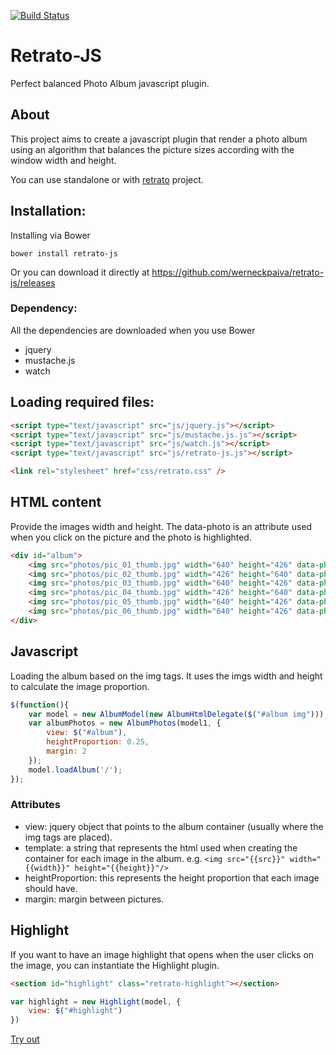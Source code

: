 [![Build Status](https://travis-ci.org/werneckpaiva/retrato-js.svg?branch=master)](https://travis-ci.org/werneckpaiva/retrato-js)

Retrato-JS
==========

Perfect balanced Photo Album javascript plugin.

## About

This project aims to create a javascript plugin that render a photo album using an algorithm that balances the picture sizes according with the window width and height.

You can use standalone or with [retrato](https://github.com/werneckpaiva/retrato/) project.

Installation:
-------------

Installing via Bower

```
bower install retrato-js
```

Or you can download it directly at https://github.com/werneckpaiva/retrato-js/releases

### Dependency:
All the dependencies are downloaded when you use Bower
- jquery
- mustache.js
- watch

## Loading required files:
```html
<script type="text/javascript" src="js/jquery.js"></script>
<script type="text/javascript" src="js/mustache.js.js"></script>
<script type="text/javascript" src="js/watch.js"></script>
<script type="text/javascript" src="js/retrato-js.js"></script>

<link rel="stylesheet" href="css/retrato.css" />
```

## HTML content

Provide the images width and height. The data-photo is an attribute used when you click on the picture and the photo is highlighted.

```html
<div id="album">
    <img src="photos/pic_01_thumb.jpg" width="640" height="426" data-photo="photos/pic_01.jpg"/>
    <img src="photos/pic_02_thumb.jpg" width="426" height="640" data-photo="photos/pic_02.jpg"/>
    <img src="photos/pic_03_thumb.jpg" width="640" height="426" data-photo="photos/pic_03.jpg"/>
    <img src="photos/pic_04_thumb.jpg" width="426" height="640" data-photo="photos/pic_04.jpg"/>
    <img src="photos/pic_05_thumb.jpg" width="640" height="426" data-photo="photos/pic_05.jpg"/>
    <img src="photos/pic_06_thumb.jpg" width="640" height="426" data-photo="photos/pic_06.jpg"/>
</div>
```

## Javascript

Loading the album based on the img tags. It uses the imgs width and height to calculate the image proportion.

```javascript
$(function(){
    var model = new AlbumModel(new AlbumHtmlDelegate($("#album img")));
    var albumPhotos = new AlbumPhotos(model1, {
        view: $("#album"),
        heightProportion: 0.25,
        margin: 2
    });
    model.loadAlbum('/');
});
```
### Attributes
- view: jquery object that points to the album container (usually where the img tags are placed).
- template: a string that represents the html used when creating the container for each image in the album.
e.g. ```<img src="{{src}}" width="{{width}}" height="{{height}}"/>```
- heightProportion: this represents the height proportion that each image should have.
- margin: margin between pictures.

## Highlight
If you want to have an image highlight that opens when the user clicks on the image, you can instantiate the Highlight plugin.

```html
<section id="highlight" class="retrato-highlight"></section>
```
```javascript
var highlight = new Highlight(model, {
    view: $("#highlight")
})
```

[Try out](http://codepen.io/werneckpaiva/pen/Grpyx/)
